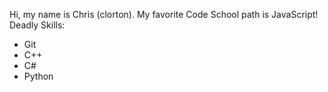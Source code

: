 Hi, my name is Chris (clorton).
My favorite Code School path is JavaScript!
Deadly Skills:
* Git
* C++
* C#
* Python
